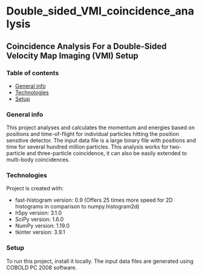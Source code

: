 # Double_sided_VMI_coincidence_analysis
## Coincidence Analysis For a Double-Sided Velocity Map Imaging (VMI) Setup

### Table of contents
* [General info](#general-info)
* [Technologies](#technologies)
* [Setup](#setup)

### General info
This project analyses and calculates the momentum and energies based on positions and time-of-flight for individual particles hitting the position sensitive detector. The input data file is a large binary file with positions and time for several hundred million particles. This analysis works for two-particle and three-particle coincidence, it can also be easily extended to multi-body coincidences.
	
### Technologies
Project is created with:
* fast-histogram version: 0.9 (Offers 25 times more speed for 2D histograms in comparison to numpy.histogram2d)
* h5py version: 3.1.0
* SciPy version: 1.6.0
* NumPy version: 1.19.0
* tkinter version: 3.9.1

### Setup
To run this project, install it locally. The input data files are generated using COBOLD PC 2008 software.


